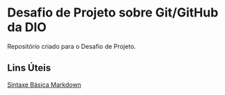 # Desafio de Projeto sobre Git/GitHub da DIO
Repositório criado para o Desafio de Projeto.

## Lins Úteis
[Sintaxe Básica Markdown](https://www.markdownguide.org/basic-syntax/)
